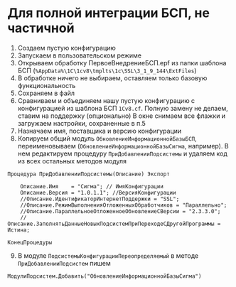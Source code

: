 #  Для полной интеграции БСП, не частичной
1. Создаем пустую конфигурацию
2. Запускаем в пользовательском режиме
3. Открываем обработку ПервоеВнедрениеБСП.epf из папки шаблона БСП (`%AppData%\1C\1cv8\tmplts\1c\SSL\3_1_9_144\ExtFiles`)
4. В обработке ничего не выбираем, оставляем только базовую функциональность
5. Сохраняем в файл
6. Сравниваем и объединяем нашу пустую конфигурацию с конфигурацией из шаблона БСП `1Cv8.cf`. Полную замену не делаем, ставим на поддержку (опционально)
В окне снимаем все флажки и загружаем настройки, сохраненные в п.5
1. Назначаем имя, поставщика и версию конфигурации
2. Копируем общий модуль `ОбновлениеИнформационнойБазыБСП`, переименовываем (`ОбновлениеИнформационнойБазыСигма`, например). В нем редактируем процедуру `ПриДобавленииПодсистемы` и удаляем код из всех остальных методов модуля
```bsl
Процедура ПриДобавленииПодсистемы(Описание) Экспорт
    
    Описание.Имя    = "Сигма"; // ИмяКонфигурации
    Описание.Версия = "1.0.1.1"; //ВерсияКонфигурации
    //Описание.ИдентификаторИнтернетПоддержки = "SSL";
    //Описание.РежимВыполненияОтложенныхОбработчиков = "Параллельно";
    //Описание.ПараллельноеОтложенноеОбновлениеСВерсии = "2.3.3.0";
    //Описание.ЗаполнятьДанныеНовыхПодсистемПриПереходеСДругойПрограммы = Истина;
    
КонецПроцедуры
```
9. В модуле `ПодсистемыКонфигурацииПереопределяемый` в методе `ПриДобавленииПодсистем` пишем
```bsl
МодулиПодсистем.Добавить("ОбновлениеИнформационнойБазыСигма")
```